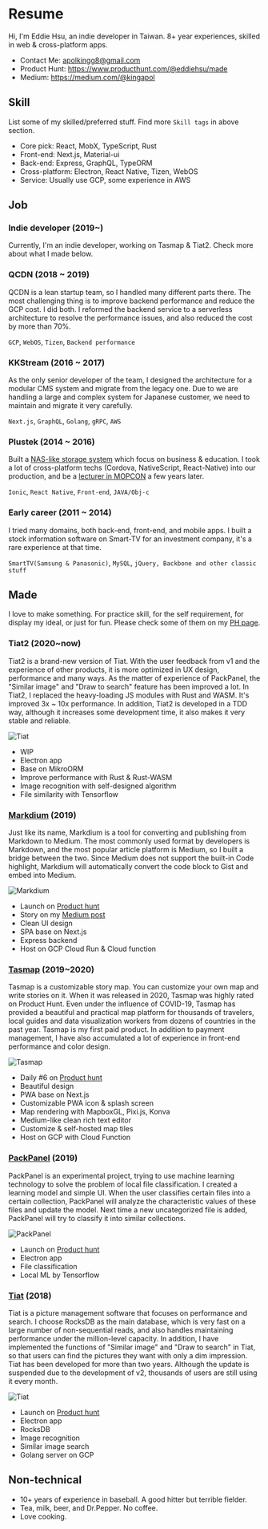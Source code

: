 # Resume

Hi, I'm Eddie Hsu, an indie developer in Taiwan. 8+ year experiences, skilled in web & cross-platform apps.
* Contact Me: [apolkingg8@gmail.com](mailto:apolkingg8@gmail.com)
* Product Hunt: https://www.producthunt.com/@eddiehsu/made
* Medium: https://medium.com/@kingapol

## Skill
List some of my skilled/preferred stuff. Find more `Skill tags` in above section.
* Core pick: React, MobX, TypeScript, Rust
* Front-end: Next.js, Material-ui
* Back-end: Express, GraphQL, TypeORM
* Cross-platform: Electron, React Native, Tizen, WebOS
* Service: Usually use GCP, some experience in AWS


## Job

### Indie developer (2019~)
Currently, I'm an indie developer, working on Tasmap & Tiat2. Check more about what I made below.

### QCDN (2018 ~ 2019)
QCDN is a lean startup team, so I handled many different parts there. 
The most challenging thing is to improve backend performance and reduce the GCP cost. I did both. 
I reformed the backend service to a serverless architecture to resolve the performance issues, and also reduced the cost by more than 70%.

`GCP`, `WebOS`, `Tizen`, `Backend performance`

### KKStream (2016 ~ 2017)
As the only senior developer of the team, I designed the architecture for a modular CMS system and migrate from the legacy one.
Due to we are handling a large and complex system for Japanese customer, we need to maintain and migrate it very carefully.

`Next.js`, `GraphQL`, `Golang`, `gRPC`, `AWS`

### Plustek (2014 ~ 2016)
Built a [NAS-like storage system](https://plustek.com/tw/products/file-management-solution/edoc-series/index.php) which focus on business & education.
I took a lot of cross-platform techs (Cordova, NativeScript, React-Native) into our production, and be a [lecturer in MOPCON](http://mopcon.org/2018/speaker.php?id=9) a few years later.

`Ionic`, `React Native`, `Front-end`, `JAVA/Obj-c`

### Early career (2011 ~ 2014)
I tried many domains, both back-end, front-end, and mobile apps. 
I built a stock information software on Smart-TV for an investment company, it's a rare experience at that time.

`SmartTV(Samsung & Panasonic)`, `MySQL`, `jQuery, Backbone and other classic stuff`

## Made
I love to make something. For practice skill, for the self requirement, for display my ideal, or just for fun. Please check some of them on my [PH page](https://www.producthunt.com/@eddiehsu/made).

### Tiat2 (2020~now)
Tiat2 is a brand-new version of Tiat. With the user feedback from v1 and the experience of other products, it is more optimized in UX design, performance and many ways.
As the matter of experience of PackPanel, the "Similar image" and "Draw to search" feature has been improved a lot.
In Tiat2, I replaced the heavy-loading JS modules with Rust and WASM. It's improved 3x ~ 10x performance.
In addition, Tiat2 is developed in a TDD way, although it increases some development time, it also makes it very stable and reliable.

![Tiat](assets/tiat2_demo_0.webp)

* WIP
* Electron app
* Base on MikroORM
* Improve performance with Rust & Rust-WASM
* Image recognition with self-designed algorithm
* File similarity with Tensorflow

### [Markdium](https://markdium.dev) (2019)
Just like its name, Markdium is a tool for converting and publishing from Markdown to Medium.
The most commonly used format by developers is Markdown, and the most popular article platform is Medium, so I built a bridge between the two.
Since Medium does not support the built-in Code highlight, Markdium will automatically convert the code block to Gist and embed into Medium.

![Markdium](assets/Markdium.webp)

* Launch on [Product hunt](https://www.producthunt.com/posts/markdium)
* Story on my [Medium post](https://medium.com/@kingapol/medium-in-markdown-without-pain-2785f50c092e)
* Clean UI design
* SPA base on Next.js
* Express backend
* Host on GCP Cloud Run & Cloud function

### [Tasmap](https://tasmap.app) (2019~2020)
Tasmap is a customizable story map. You can customize your own map and write stories on it.
When it was released in 2020, Tasmap was highly rated on Product Hunt.
Even under the influence of COVID-19, Tasmap has provided a beautiful and practical map platform for thousands of travelers, local guides and data visualization workers from dozens of countries in the past year.
Tasmap is my first paid product. In addition to payment management, I have also accumulated a lot of experience in front-end performance and color design.

![Tasmap](assets/tasmap_demo_0.webp)

* Daily #6 on [Product hunt](https://www.producthunt.com/posts/tasmap)
* Beautiful design
* PWA base on Next.js
* Customizable PWA icon & splash screen
* Map rendering with MapboxGL, Pixi.js, Konva
* Medium-like clean rich text editor
* Customize & self-hosted map tiles
* Host on GCP with Cloud Function

### [PackPanel](https://packpanel.island68.dev) (2019)
PackPanel is an experimental project, trying to use machine learning technology to solve the problem of local file classification.
I created a learning model and simple UI. When the user classifies certain files into a certain collection, PackPanel will analyze the characteristic values of these files and update the model.
Next time a new uncategorized file is added, PackPanel will try to classify it into similar collections.

![PackPanel](assets/PackPanelWeb.webp)

* Launch on [Product hunt](https://www.producthunt.com/posts/packpanel)
* Electron app
* File classification
* Local ML by Tensorflow

### [Tiat](https://tiat.app) (2018)
Tiat is a picture management software that focuses on performance and search. 
I choose RocksDB as the main database, which is very fast on a large number of non-sequential reads, and also handles maintaining performance under the million-level capacity. 
In addition, I have implemented the functions of "Similar image" and "Draw to search" in Tiat, so that users can find the pictures they want with only a dim impression. 
Tiat has been developed for more than two years. Although the update is suspended due to the development of v2, thousands of users are still using it every month.

![Tiat](assets/TiatWeb.webp)

* Launch on [Product hunt](https://www.producthunt.com/posts/tiat)
* Electron app
* RocksDB
* Image recognition
* Similar image search
* Golang server on GCP

## Non-technical
* 10+ years of experience in baseball. A good hitter but terrible fielder.
* Tea, milk, beer, and Dr.Pepper. No coffee.
* Love cooking.
